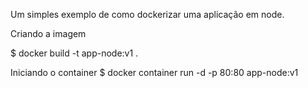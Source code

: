 Um simples exemplo de como dockerizar uma aplicação em node.

Criando a imagem 

$ docker build -t app-node:v1 .

Iniciando o container
$ docker container run  -d -p 80:80 app-node:v1

